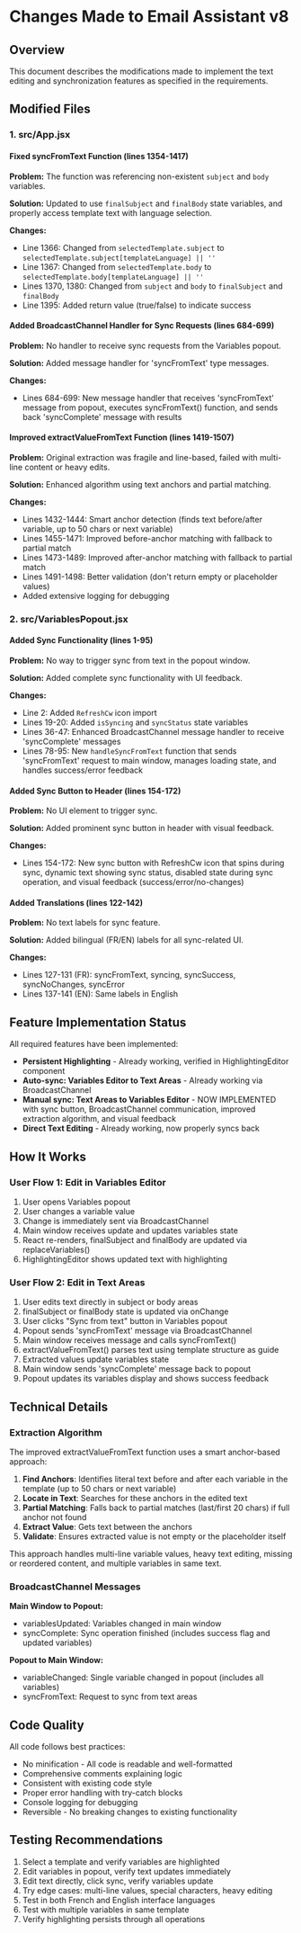 # Changes Made to Email Assistant v8

## Overview
This document describes the modifications made to implement the text editing and synchronization features as specified in the requirements.

## Modified Files

### 1. src/App.jsx

#### Fixed syncFromText Function (lines 1354-1417)
**Problem:** The function was referencing non-existent `subject` and `body` variables.

**Solution:** Updated to use `finalSubject` and `finalBody` state variables, and properly access template text with language selection.

**Changes:**
- Line 1366: Changed from `selectedTemplate.subject` to `selectedTemplate.subject[templateLanguage] || ''`
- Line 1367: Changed from `selectedTemplate.body` to `selectedTemplate.body[templateLanguage] || ''`
- Lines 1370, 1380: Changed from `subject` and `body` to `finalSubject` and `finalBody`
- Line 1395: Added return value (true/false) to indicate success

#### Added BroadcastChannel Handler for Sync Requests (lines 684-699)
**Problem:** No handler to receive sync requests from the Variables popout.

**Solution:** Added message handler for 'syncFromText' type messages.

**Changes:**
- Lines 684-699: New message handler that receives 'syncFromText' message from popout, executes syncFromText() function, and sends back 'syncComplete' message with results

#### Improved extractValueFromText Function (lines 1419-1507)
**Problem:** Original extraction was fragile and line-based, failed with multi-line content or heavy edits.

**Solution:** Enhanced algorithm using text anchors and partial matching.

**Changes:**
- Lines 1432-1444: Smart anchor detection (finds text before/after variable, up to 50 chars or next variable)
- Lines 1455-1471: Improved before-anchor matching with fallback to partial match
- Lines 1473-1489: Improved after-anchor matching with fallback to partial match
- Lines 1491-1498: Better validation (don't return empty or placeholder values)
- Added extensive logging for debugging

### 2. src/VariablesPopout.jsx

#### Added Sync Functionality (lines 1-95)
**Problem:** No way to trigger sync from text in the popout window.

**Solution:** Added complete sync functionality with UI feedback.

**Changes:**
- Line 2: Added `RefreshCw` icon import
- Lines 19-20: Added `isSyncing` and `syncStatus` state variables
- Lines 36-47: Enhanced BroadcastChannel message handler to receive 'syncComplete' messages
- Lines 78-95: New `handleSyncFromText` function that sends 'syncFromText' request to main window, manages loading state, and handles success/error feedback

#### Added Sync Button to Header (lines 154-172)
**Problem:** No UI element to trigger sync.

**Solution:** Added prominent sync button in header with visual feedback.

**Changes:**
- Lines 154-172: New sync button with RefreshCw icon that spins during sync, dynamic text showing sync status, disabled state during sync operation, and visual feedback (success/error/no-changes)

#### Added Translations (lines 122-142)
**Problem:** No text labels for sync feature.

**Solution:** Added bilingual (FR/EN) labels for all sync-related UI.

**Changes:**
- Lines 127-131 (FR): syncFromText, syncing, syncSuccess, syncNoChanges, syncError
- Lines 137-141 (EN): Same labels in English

## Feature Implementation Status

All required features have been implemented:

- **Persistent Highlighting** - Already working, verified in HighlightingEditor component
- **Auto-sync: Variables Editor to Text Areas** - Already working via BroadcastChannel
- **Manual sync: Text Areas to Variables Editor** - NOW IMPLEMENTED with sync button, BroadcastChannel communication, improved extraction algorithm, and visual feedback
- **Direct Text Editing** - Already working, now properly syncs back

## How It Works

### User Flow 1: Edit in Variables Editor
1. User opens Variables popout
2. User changes a variable value
3. Change is immediately sent via BroadcastChannel
4. Main window receives update and updates variables state
5. React re-renders, finalSubject and finalBody are updated via replaceVariables()
6. HighlightingEditor shows updated text with highlighting

### User Flow 2: Edit in Text Areas
1. User edits text directly in subject or body areas
2. finalSubject or finalBody state is updated via onChange
3. User clicks "Sync from text" button in Variables popout
4. Popout sends 'syncFromText' message via BroadcastChannel
5. Main window receives message and calls syncFromText()
6. extractValueFromText() parses text using template structure as guide
7. Extracted values update variables state
8. Main window sends 'syncComplete' message back to popout
9. Popout updates its variables display and shows success feedback

## Technical Details

### Extraction Algorithm
The improved extractValueFromText function uses a smart anchor-based approach:

1. **Find Anchors**: Identifies literal text before and after each variable in the template (up to 50 chars or next variable)
2. **Locate in Text**: Searches for these anchors in the edited text
3. **Partial Matching**: Falls back to partial matches (last/first 20 chars) if full anchor not found
4. **Extract Value**: Gets text between the anchors
5. **Validate**: Ensures extracted value is not empty or the placeholder itself

This approach handles multi-line variable values, heavy text editing, missing or reordered content, and multiple variables in same text.

### BroadcastChannel Messages

**Main Window to Popout:**
- variablesUpdated: Variables changed in main window
- syncComplete: Sync operation finished (includes success flag and updated variables)

**Popout to Main Window:**
- variableChanged: Single variable changed in popout (includes all variables)
- syncFromText: Request to sync from text areas

## Code Quality

All code follows best practices:
- No minification - All code is readable and well-formatted
- Comprehensive comments explaining logic
- Consistent with existing code style
- Proper error handling with try-catch blocks
- Console logging for debugging
- Reversible - No breaking changes to existing functionality

## Testing Recommendations

1. Select a template and verify variables are highlighted
2. Edit variables in popout, verify text updates immediately
3. Edit text directly, click sync, verify variables update
4. Try edge cases: multi-line values, special characters, heavy editing
5. Test in both French and English interface languages
6. Test with multiple variables in same template
7. Verify highlighting persists through all operations
